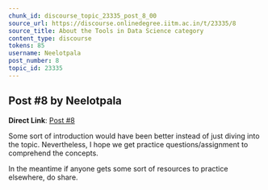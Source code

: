 ```yaml
---
chunk_id: discourse_topic_23335_post_8_00
source_url: https://discourse.onlinedegree.iitm.ac.in/t/23335/8
source_title: About the Tools in Data Science category
content_type: discourse
tokens: 85
username: Neelotpala
post_number: 8
topic_id: 23335
---
```


## Post #8 by Neelotpala

**Direct Link**: [Post #8](https://discourse.onlinedegree.iitm.ac.in/t/23335/8)

Some sort of introduction would have been better instead of just diving into the topic. Nevertheless, I hope we get practice questions/assignment to comprehend the concepts.

In the meantime if anyone gets some sort of resources to practice elsewhere, do share.
